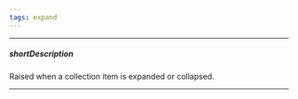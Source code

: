 ```yaml
---
tags: expand
---
```

---
##### shortDescription
Raised when a collection item is expanded or collapsed.

---
